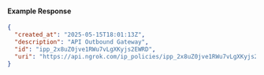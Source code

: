 <!-- Code generated for API Clients. DO NOT EDIT. -->

#### Example Response

```json
{
  "created_at": "2025-05-15T18:01:13Z",
  "description": "API Outbound Gateway",
  "id": "ipp_2x8uZ0jve1RWu7vLgXKyjs2EWRD",
  "uri": "https://api.ngrok.com/ip_policies/ipp_2x8uZ0jve1RWu7vLgXKyjs2EWRD"
}
```
